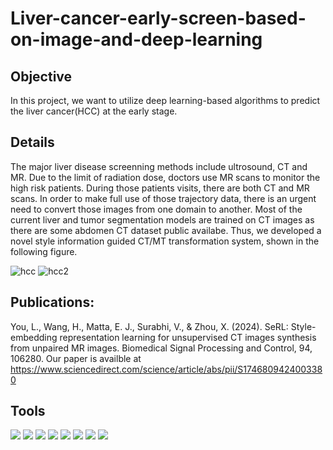# Liver-cancer-early-screen-based-on-image-and-deep-learning

## Objective
In this project, we want to utilize deep learning-based algorithms to predict the liver cancer(HCC) at the early stage.

## Details
The major liver disease screenning methods include ultrosound, CT and MR. Due to the limit of radiation dose, doctors use MR scans to monitor the high risk patients. During those patients visits, there are both CT and MR scans. In order to make full use of those trajectory data, there is an urgent need to convert those images from one domain to another. Most of the current liver and tumor segmentation models are trained on CT images as there are some abdomen CT dataset public availabe. Thus, we developed a novel style information guided CT/MT transformation system, shown in the following figure. 

![hcc](https://github.com/user-attachments/assets/569c6653-029a-4aba-9b88-d4803aed58ef)
![hcc2](https://github.com/user-attachments/assets/6cffcf85-9bc3-4865-802d-940017af54e1)

## Publications:
You, L., Wang, H., Matta, E. J., Surabhi, V., & Zhou, X. (2024). SeRL: Style-embedding representation learning for unsupervised CT images synthesis from unpaired MR images. Biomedical Signal Processing and Control, 94, 106280.
Our paper is availble at https://www.sciencedirect.com/science/article/abs/pii/S1746809424003380

## Tools
<img src="https://img.shields.io/badge/-Tensorflow-4D4D4D?&style=for-the-badge&logo=CompTIA&logoColor=white" />
<img src="https://img.shields.io/badge/-OpenCV-006400?&style=for-the-badge&logoColor=white" />
<img src="https://img.shields.io/badge/-Keras-000080?&style=for-the-badge&logoColor=white" />
<img src="https://img.shields.io/badge/-CycleGAN-3776ab?&style=for-the-badge&logo=python&logoColor=white" />
<img src="https://img.shields.io/badge/-StyleLearning-EF5350?&style=for-the-badge&logo=tensorflow&logoColor=white" />
<img src="https://img.shields.io/badge/-data clearn and preprocessing-EE7600?&style=for-the-badge&logo=pytorch&logoColor=white" />
<img src="https://img.shields.io/badge/-Generative AI-0097A7?&style=for-the-badge&logo=postgresql&logoColor=white" />
<img src="https://img.shields.io/badge/-Git-F05032?&style=for-the-badge&logo=git&logoColor=white" />
